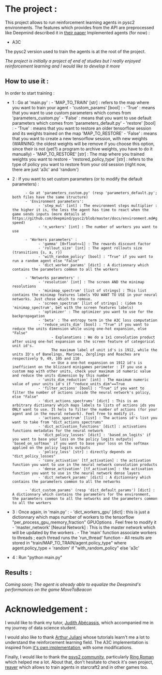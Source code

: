 # The project :
This project allows to run reinforcement learning agents in pysc2 environments.
The features which provides from the API are preprocessed like Deepmind described it in [their paper](https://arxiv.org/abs/1708.04782)
Implemented agents (for now) :
- A3C

The pysc2 version used to train the agents is at the root of the project.

*The project is initially a project of end of studies but I really enjoyed reinforcement learning and I would like to develop it more*

## How to use it :
In order to start training :
- 1 : Go at 'main.py' :
      - 'MAP_TO_TRAIN' [str] : refers to the map where you want to train your agent
      - 'custom_params' [bool] :
            - 'True' : means that you want to use custom parameters which comes from 'parameters_custom.py'
            - 'False' : means that you want to use default parameters which comes from 'parameters_default.py'
      - 'restore' [bool] :
            - 'True' : means that you want to restore an older tensorflow session and its weights trained on the map 'MAP_TO_RESTORE'
            - 'False' : means that you want to create a new tensorflow session, with new weights (WARNING: the oldest weights will be remove if you choose this option, since their is not (yet?) a program to archive weights, you have to do it manually)
      - 'MAP_TO_RESTORE' [str] : The map where you trained weights you want to restore
      - 'restored_policy_type' [str] : refers to the type of policy you want to restore from your old session (right now, there are just 'a3c' and 'random')

- 2 : If you want to set custom parameters (or to modify the default parameters) :

            - Go at 'parameters_custom.py' (resp 'parameters_default.py'; both files have the same structure)
            - 'Environment parameters':
                  - 'step_mul' [int] : The environment steps multiplier : the higher it is, the less the agent has time to react when the game sends inputs (more details at https://github.com/deepmind/pysc2/blob/master/docs/environment.md#game-speed)
                  - 'n_workers' [int] : The number of workers you want to use

            - 'Workers parameters' :
                  - 'gamma' [0>float<=1] : The rewards discount factor
                  - 'rollout_size' [int] : The agent rollouts size (transitions {s, a, r})
                  - 'with_random_policy' [bool] : "True" if you want to run a random agent else "False"
                  - 'dict_worker_params' [dict] : A dictionnary which contains the parameters common to all the workers

            - 'Networks parameters' :
                  - 'resolution' [int] : The screen AND the minimap resolutions
                  - 'minimap_spectrum' [list of strings] : This list contains the minimap features labels YOU WANT TO USE in your neural networks. Just chose which to remove.
                  - 'screen_spectrum' [list of strings] : (idem to 'minimap_spectrum', bet with the screen features labels)
                  - 'optimizer' : The optimizer you want to use for the backpropagation
                  - 'beta' : The entropy term in the A3C loss computation
                  - 'reduce_units_dim' [bool] : "True" if you want to reduce the units dimension while using one-hot expansion, else "False"
                        - Explanations : We do a 1x1 convolution product after using one-hot expansion on the screen feature of categorical unit id's.
                        The maximum label of unit id's is 1912, while the units ID's of Banelings, Marines, Zerglings and Roaches are respectively 9, 49, 105 and 110
                        => Use a one-hot expansion on 1912 id's is inefficient on the blizzard minigames perimeter : If you use a custom map with other units, check your maximum id numeric value and reduce the units dimension by this number
                  - 'units_dim_reduction' [int] : The maximum numeric value of your units id's if "reduce_units_dim"==True
                  - 'filter_actions' [bool] : "True" if you want to filter the number of actions inside the neural network's policy, else "False"
                  - 'dict_actions_spectrums' [dict] : This is an arbitrary dictionary which maps labels to lists of actions ids you ONLY want to use. It hels to filter the number of actions (for your agent and in the neural network). Feel free to modify it.
                  - 'actions_spectrum' [list] : The actions id's list you want to take from "dict_actions_spectrums"
                  - 'dict_activation_functions' [dict] : activations functions metadatas for the neural network
                  - 'dict_policy_losses' [dict] : 'based_on_logits' if you want to base your loss on the policy logits outputs| 'based_on_softmax' if you want to base your loss on the softmax applied on the policy logits outputs
                  - 'policy_loss' [str] : directly depends on "dict_policy_losses"
                  - 'conv_activation' [tf_activation] : the activation function you want to use in the neural network convolution products
                  - 'dense_activation' [tf_activation] : the activation function you want to use in the neural network dense layers
                  - 'dict_network_params' [dict] : A dictionnary which contains the parameters common to all the networks

            - 'dict_custom_params' (resp 'dict_default_params') [dict] : A dictionnary which contains the parameters for the environment, the parameters common to all the networks and the parameters common to all the workers


- 3 : Once again, in 'main.py' :
      - 'dict_workers_gpu' [dict] : this is just a dictionnary which maps number of workers to the tensorflow "per_process_gpu_memory_fraction" GPUOptions . Feel free to modify it
      - 'master_network' [Neural Network] : This is the master network which will be updated by the workers .
      - The 'main' function associate workers to threads ; each thread runs the 'run_thread' function
      - All results are stored in "train/MAP_TO_TRAIN/agent.policy_type" where agent.policy_type = 'random' if "with_random_policy" else 'a3c'

- 4 : Run "python main.py"

## Results :
*Coming soon; The agent is already able to equalize the Deepmind's performances on the game MoveToBeacon*

# Acknowledgement :

I would like to thank my tutor, [Judith Abécassis](bit.ly/judith_abecassis), which accompanied me in my journey of data science student.

I would also like to thank [Arthur Juliani](https://twitter.com/awjuliani) whose tutorials learn't me a lot to understand the reinforcement learning field. The A3C implementation is inspired from  [it's own implementation](http://bit.ly/a_jul_a3c), with some modifications.

Finally, I would like to thank the [psys2 community](bit.ly/discord_pysc2), particularly [Ring Roman](https://github.com/inoryy) which helped me a lot. About that, don't hesitate to check it's own project, [reaver](https://github.com/inoryy/reaver-pysc2) which allows to train agents in starcraft2 and in other games too.
